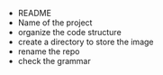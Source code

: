 
- README 
- Name of the project
- organize the code structure
- create a directory to store the image
- rename the repo
- check the grammar 
